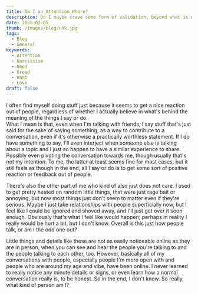 ```yaml
---
title: Am I an Attention Whore?
description: Do I maybe crave some form of validation, beyond what is normal? Am I a slave to the opinion of others, addicted to their gaze and response? Or is this what regular people experience too.
date: 2025-02-05
thumb: /images/blog/nhk.jpg
tags:
  - Blog
  - General
keywords:
  - Attention
  - Narcissism
  - Need
  - Greed
  - Want
  - Love
draft: false
---
```


I often find myself doing stuff just because it seems to get a nice reaction out of people, regardless of whether I actually believe in what's behind the meaning of the things I say or do.  
What I mean is that, even when I'm talking with friends, I say stuff that's just said for the sake of saying something, as a way to contribute to a conversation, even if it's otherwise a practically worthless statement. If I do have something to say, I'll even interject when someone else is talking about a topic and I just so happen to have a similar experience to share. Possibly even pivoting the conversation towards me, though usually that's not my intention. To me, the latter at least seems fine for most cases, but it still feels as though in the end, all I say or do is to get some sort of positive reaction or feedback out of people.

There's also the other part of me who kind of also just does not care. I used to get pretty heated on random little things, that were just rage bait or annoying, but now most things just don't seem to matter even if they're serious. Maybe I just take relationships with people superficially now, but I feel like I could be ignored and shoved away, and I'll just get over it soon enough. Obviously that's what I feel like would happen; perhaps in reality I really would be hurt a bit, but I don't know. Overall is this just how people talk, or am I the odd one out?

Little things and details like these are not as easily noticeable online as they are in person, when you can see and hear the people you're talking to and the people talking to each other, too. However, basically all of my conversations with people, especially people I'm more open with and people who are around my age and vibe, have been online. I never learned to really notice any minute details or signs, or even learn how a normal conversation really is, to be honest. So in the end, I don't know. So really, what kind of person am I?
